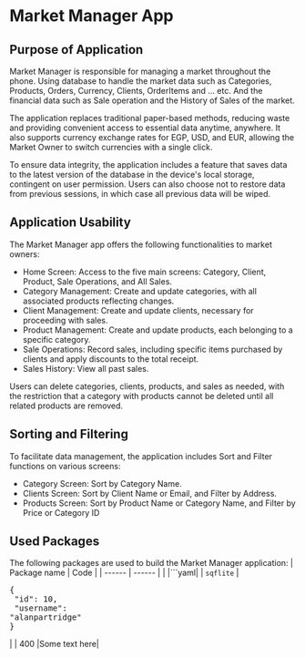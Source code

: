 # Market Manager App

## Purpose of Application
Market Manager is responsible for managing a market throughout the phone. Using database to handle the market data such as Categories, Products, Orders, Currency, Clients, OrderItems and … etc. And the financial data such as Sale operation and the History of Sales of the market.

The application replaces traditional paper-based methods, reducing waste and providing convenient access to essential data anytime, anywhere. It also supports currency exchange rates for EGP, USD, and EUR, allowing the Market Owner to switch currencies with a single click.

To ensure data integrity, the application includes a feature that saves data to the latest version of the database in the device's local storage, contingent on user permission. Users can also choose not to restore data from previous sessions, in which case all previous data will be wiped.

## Application Usability
The Market Manager app offers the following functionalities to market owners:
  + Home Screen: Access to the five main screens: Category, Client, Product, Sale Operations, and All Sales.
  + Category Management: Create and update categories, with all associated products reflecting changes.
  + Client Management: Create and update clients, necessary for proceeding with sales.
  + Product Management: Create and update products, each belonging to a specific category.
  + Sale Operations: Record sales, including specific items purchased by clients and apply discounts to the total receipt.
  + Sales History: View all past sales.

Users can delete categories, clients, products, and sales as needed, with the restriction that a category with products cannot be deleted until all related products are removed.

## Sorting and Filtering
To facilitate data management, the application includes Sort and Filter functions on various 
screens:
  + Category Screen: Sort by Category Name.
  + Clients Screen: Sort by Client Name or Email, and Filter by Address.
  + Products Screen: Sort by Product Name or Category Name, and Filter by Price or Category ID

## Used Packages
The following packages are used to build the Market Manager application:
| Package name | Code |
| ------ | ------ |
|  |```yaml|
| `sqflite` |<pre lang="json">{&#13;  "id": 10,&#13;    "username": "alanpartridge"&#13;}</pre>|
| 400    |Some text here|




